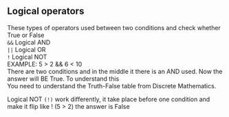 ## Logical operators
These types of operators used between two conditions and check whether True or False  
```&&``` Logical AND  
```||``` Logical OR  
```!``` Logical NOT  
EXAMPLE: 5 > 2 && 6 < 10  
There are two conditions and in the middle it there is an AND used. Now the answer will BE True. To understand this   
You need to understand the Truth-False table from Discrete Mathematics.

Logical NOT ```(!)``` work differently, it take place before one condition and make it flip like ! (5 > 2) the answer is False  
